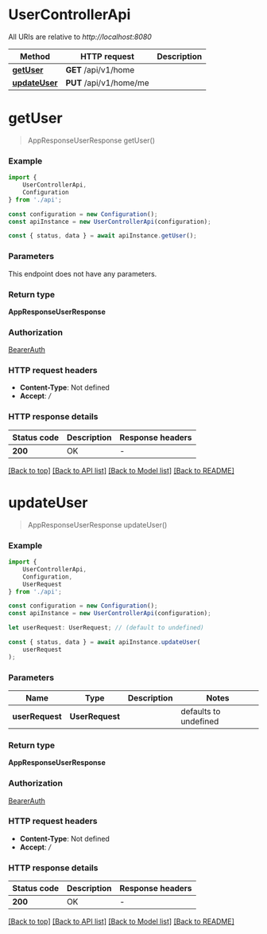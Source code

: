 # UserControllerApi

All URIs are relative to *http://localhost:8080*

|Method | HTTP request | Description|
|------------- | ------------- | -------------|
|[**getUser**](#getuser) | **GET** /api/v1/home | |
|[**updateUser**](#updateuser) | **PUT** /api/v1/home/me | |

# **getUser**
> AppResponseUserResponse getUser()


### Example

```typescript
import {
    UserControllerApi,
    Configuration
} from './api';

const configuration = new Configuration();
const apiInstance = new UserControllerApi(configuration);

const { status, data } = await apiInstance.getUser();
```

### Parameters
This endpoint does not have any parameters.


### Return type

**AppResponseUserResponse**

### Authorization

[BearerAuth](../README.md#BearerAuth)

### HTTP request headers

 - **Content-Type**: Not defined
 - **Accept**: */*


### HTTP response details
| Status code | Description | Response headers |
|-------------|-------------|------------------|
|**200** | OK |  -  |

[[Back to top]](#) [[Back to API list]](../README.md#documentation-for-api-endpoints) [[Back to Model list]](../README.md#documentation-for-models) [[Back to README]](../README.md)

# **updateUser**
> AppResponseUserResponse updateUser()


### Example

```typescript
import {
    UserControllerApi,
    Configuration,
    UserRequest
} from './api';

const configuration = new Configuration();
const apiInstance = new UserControllerApi(configuration);

let userRequest: UserRequest; // (default to undefined)

const { status, data } = await apiInstance.updateUser(
    userRequest
);
```

### Parameters

|Name | Type | Description  | Notes|
|------------- | ------------- | ------------- | -------------|
| **userRequest** | **UserRequest** |  | defaults to undefined|


### Return type

**AppResponseUserResponse**

### Authorization

[BearerAuth](../README.md#BearerAuth)

### HTTP request headers

 - **Content-Type**: Not defined
 - **Accept**: */*


### HTTP response details
| Status code | Description | Response headers |
|-------------|-------------|------------------|
|**200** | OK |  -  |

[[Back to top]](#) [[Back to API list]](../README.md#documentation-for-api-endpoints) [[Back to Model list]](../README.md#documentation-for-models) [[Back to README]](../README.md)

